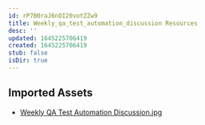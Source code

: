 ```yaml
---
id: rP7B0raJ6nOI20votZZw9
title: Weekly_qa_test_automation_discussion Resources
desc: ''
updated: 1645225706419
created: 1645225706419
stub: false
isDir: true
---
```

## Imported Assets
- [Weekly QA Test Automation Discussion.jpg](/assets/weekly-qa-test-automation-discussion-pXl3ph9FjrqE.jpg)
